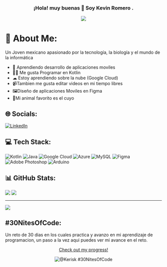 <div align="center">
<h3 align="center">¡Hola! muy buenas 👋 Soy Kevin Romero .</h1>
<img align="center" src="https://i.imgur.com/riDIliG.png">
</div>


# 💫 About Me:
Un Joven mexicano apasionado por la tecnología, la biología y el mundo de la informática<br>
- 📱 Aprendiendo desarrollo de aplicaciones moviles<br>
- 👨‍💻 Me gusta Programar en Kotlin <br>
- ☁ Estoy aprendiendo sobre la nube (Google Cloud)<br>
- 📹Tambien me gusta editar videos en mi tiempo libres<br>
- 🖼Diseño de aplicaciones Moviles en Figma<br>
- 🐹Mi animal favorito es el cuyo <br>


## 🌐 Socials:
[![LinkedIn](https://img.shields.io/badge/LinkedIn-%230077B5.svg?logo=linkedin&logoColor=white)](https://linkedin.com/in/https://www.linkedin.com/in/kevinaxxer/) 

## 💻 Tech Stack:
![Kotlin](https://img.shields.io/badge/kotlin-%237F52FF.svg?style=for-the-badge&logo=kotlin&logoColor=white) ![Java](https://img.shields.io/badge/java-%23ED8B00.svg?style=for-the-badge&logo=openjdk&logoColor=white) ![Google Cloud](https://img.shields.io/badge/GoogleCloud-%234285F4.svg?style=for-the-badge&logo=google-cloud&logoColor=white) ![Azure](https://img.shields.io/badge/azure-%230072C6.svg?style=for-the-badge&logo=microsoftazure&logoColor=white) ![MySQL](https://img.shields.io/badge/mysql-%2300000f.svg?style=for-the-badge&logo=mysql&logoColor=white) ![Figma](https://img.shields.io/badge/figma-%23F24E1E.svg?style=for-the-badge&logo=figma&logoColor=white) ![Adobe Photoshop](https://img.shields.io/badge/adobe%20photoshop-%2331A8FF.svg?style=for-the-badge&logo=adobe%20photoshop&logoColor=white) ![Arduino](https://img.shields.io/badge/-Arduino-00979D?style=for-the-badge&logo=Arduino&logoColor=white)
## 📊 GitHub Stats:
 <!-- ![](https://github-readme-stats.vercel.app/api?username=KevinRomero2&theme=tokyonight&hide_border=true&include_all_commits=false&count_private=false)<br> -->
![](https://github-readme-streak-stats.herokuapp.com/?user=KevinRomero2&theme=tokyonight&hide_border=true)
![](https://github-readme-stats.vercel.app/api/top-langs/?username=KevinRomero2&theme=tokyonight&hide_border=true&include_all_commits=false&count_private=false&layout=compact)

---
[![](https://visitcount.itsvg.in/api?id=KevinRomero2&icon=0&color=3)](https://visitcount.itsvg.in)

<!-- Proudly created with GPRM ( https://gprm.itsvg.in ) -->
## #30NitesOfCode:

Un reto de 30 dias en los cuales practica y avanzo en mi aprendizaje de programacion, un paso a la vez aqui puedes ver mi avance en el reto.
<div align="center">
<p style="text-align: center;">
  <a href="https://www.codedex.io/@Kerisk/30-nites-of-code">Check out my progress!</a>
</p>

<p style="text-align: center;">
  <img src="https://www.codedex.io/api/petStatus?user=Kerisk" alt="@Kerisk #30NitesOfCode">
</p>
</div>

<!--
**KevinRomero2/KevinRomero2** is a ✨ _special_ ✨ repository because its `README.md` (this file) appears on your GitHub profile.

Here are some ideas to get you started:

- 🔭 I’m currently working on ...
- 🌱 I’m currently learning ...
- 👯 I’m looking to collaborate on ...
- 🤔 I’m looking for help with ...
- 💬 Ask me about ...
- 📫 How to reach me: ...
- 😄 Pronouns: ...
- ⚡ Fun fact: ...
-->
